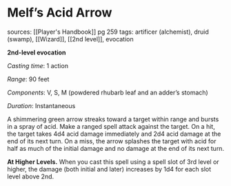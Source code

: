 # Melf’s Acid Arrow
sources: [[Player's Handbook]] pg 259
tags: artificer (alchemist), druid (swamp), [[Wizard]], [[2nd level]], evocation

**2nd-level evocation**

*Casting time*: 1 action

*Range*: 90 feet

*Components*: V, S, M (powdered rhubarb leaf and an adder’s stomach)

*Duration*: Instantaneous

A shimmering green arrow streaks toward a target within range and bursts in a spray of acid. Make a ranged spell attack against the target. On a hit, the target takes 4d4 acid damage immediately and 2d4 acid damage at the end of its next turn. On a miss, the arrow splashes the target with acid for half as much of the initial damage and no damage at the end of its next turn. 

**At Higher Levels.** When you cast this spell using a spell slot of 3rd level or higher, the damage (both initial and later) increases by 1d4 for each slot level above 2nd. 
